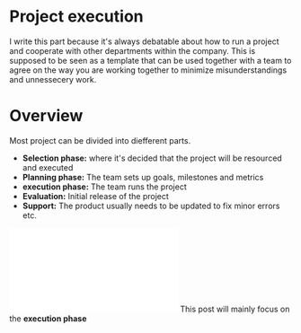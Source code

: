 # Project execution
I write this part because it's always debatable about how to run a project and cooperate with other departments within the company. This is supposed to be seen as a template that can be used together with a team to agree on the way you are working together to minimize misunderstandings and unnessecery work.

# Overview
Most project can be divided into diefferent parts.
- **Selection phase:** where it's decided that the project will be resourced and executed
- **Planning phase:** The team sets up goals, milestones and metrics
- **execution phase:** The team runs the project
- **Evaluation:** Initial release of the project
- **Support:** The product usually needs to be updated to fix minor errors etc.

![Draw.IO diagram](draw_io/plan_do_check_act.xml)
This post will mainly focus on the **execution phase** 

